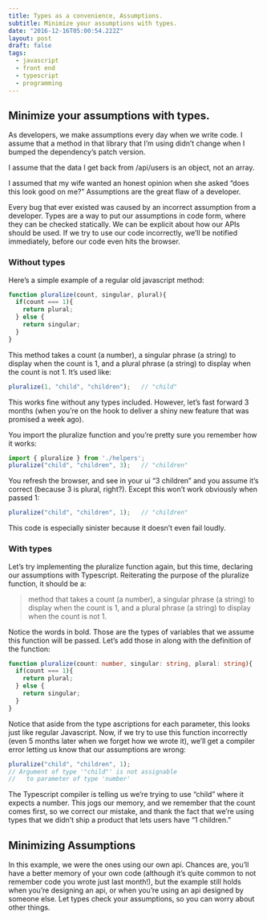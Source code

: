 ```yaml
---
title: Types as a convenience, Assumptions.
subtitle: Minimize your assumptions with types.
date: "2016-12-16T05:00:54.222Z"
layout: post
draft: false
tags:
  - javascript
  - front end
  - typescript
  - programming
---
```


## Minimize your assumptions with types.

As developers, we make assumptions every day when we write code.
I assume that a method in that library that I’m using didn’t change when I bumped the dependency’s patch version.

I assume that the data I get back from /api/users is an object, not an array.

I assumed that my wife wanted an honest opinion when she asked “does this look good on me?”
Assumptions are the great flaw of a developer.

Every bug that ever existed was caused by an incorrect assumption from a developer. Types are a way to put our assumptions in code form, where they can be checked statically. We can be explicit about how our APIs should be used. If we try to use our code incorrectly, we’ll be notified immediately, before our code even hits the browser.

### Without types

Here’s a simple example of a regular old javascript method:

````js
function pluralize(count, singular, plural){
  if(count === 1){
    return plural;
  } else {
    return singular;
  }
}
````

This method takes a count (a number), a singular phrase (a string) to display when the count is 1, and a plural phrase (a string) to display when the count is not 1. It’s used like:

````js
pluralize(1, "child", "children");   // "child"
````

This works fine without any types included. However, let’s fast forward 3 months (when you’re on the hook to deliver a shiny new feature that was promised a week ago).

You import the pluralize function and you’re pretty sure you remember how it works:

````js
import { pluralize } from './helpers';
pluralize("child", "children", 3);   // "children"
````

You refresh the browser, and see in your ui “3 children” and you assume it’s correct (because 3 is plural, right?). Except this won’t work obviously when passed 1:

````js
pluralize("child", "children", 1);   // "children"
````

This code is especially sinister because it doesn’t even fail loudly.

### With types

Let’s try implementing the pluralize function again, but this time, declaring our assumptions with Typescript. Reiterating the purpose of the pluralize function, it should be a:

> method that takes a count (a number), a singular phrase (a string) to display when the count is 1, and a plural phrase (a string) to display when the count is not 1.

Notice the words in bold. Those are the types of variables that we assume this function will be passed. Let’s add those in along with the definition of the function:

````typescript
function pluralize(count: number, singular: string, plural: string){
  if(count === 1){
    return plural;
  } else {
    return singular;
  }
}
````

Notice that aside from the type ascriptions for each parameter, this looks just like regular Javascript.
Now, if we try to use this function incorrectly (even 5 months later when we forget how we wrote it), we’ll get a compiler error letting us know that our assumptions are wrong:

````js
pluralize("child", "children", 1);
// Argument of type '"child"' is not assignable
//   to parameter of type 'number'
````

The Typescript compiler is telling us we’re trying to use “child” where it expects a number. This jogs our memory, and we remember that the count comes first, so we correct our mistake, and thank the fact that we’re using types that we didn’t ship a product that lets users have “1 children.”

## Minimizing Assumptions
In this example, we were the ones using our own api. Chances are, you’ll have a better memory of your own code (although it’s quite common to not remember code you wrote just last month!), but the example still holds when you’re designing an api, or when you’re using an api designed by someone else.
Let types check your assumptions, so you can worry about other things.
